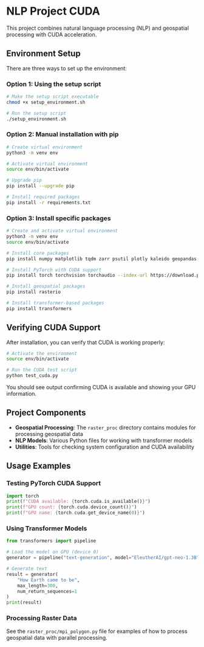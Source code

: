 # NLP Project CUDA

This project combines natural language processing (NLP) and geospatial processing with CUDA acceleration.

## Environment Setup

There are three ways to set up the environment:

### Option 1: Using the setup script

```bash
# Make the setup script executable
chmod +x setup_environment.sh

# Run the setup script
./setup_environment.sh
```

### Option 2: Manual installation with pip

```bash
# Create virtual environment
python3 -m venv env

# Activate virtual environment
source env/bin/activate

# Upgrade pip
pip install --upgrade pip

# Install required packages
pip install -r requirements.txt
```

### Option 3: Install specific packages

```bash
# Create and activate virtual environment
python3 -m venv env
source env/bin/activate

# Install core packages
pip install numpy matplotlib tqdm zarr psutil plotly kaleido geopandas

# Install PyTorch with CUDA support
pip install torch torchvision torchaudio --index-url https://download.pytorch.org/whl/cu118

# Install geospatial packages
pip install rasterio

# Install transformer-based packages
pip install transformers
```

## Verifying CUDA Support

After installation, you can verify that CUDA is working properly:

```bash
# Activate the environment
source env/bin/activate

# Run the CUDA test script
python test_cuda.py
```

You should see output confirming CUDA is available and showing your GPU information.

## Project Components

- **Geospatial Processing**: The `raster_proc` directory contains modules for processing geospatial data
- **NLP Models**: Various Python files for working with transformer models
- **Utilities**: Tools for checking system configuration and CUDA availability

## Usage Examples

### Testing PyTorch CUDA Support

```python
import torch
print(f"CUDA available: {torch.cuda.is_available()}")
print(f"GPU count: {torch.cuda.device_count()}")
print(f"GPU name: {torch.cuda.get_device_name(0)}")
```

### Using Transformer Models

```python
from transformers import pipeline

# Load the model on GPU (device 0)
generator = pipeline("text-generation", model="EleutherAI/gpt-neo-1.3B", device=0)

# Generate text
result = generator(
    "How Earth came to be",
    max_length=300,
    num_return_sequences=1
)
print(result)
```

### Processing Raster Data

See the `raster_proc/mpi_polygon.py` file for examples of how to process geospatial data with parallel processing.
